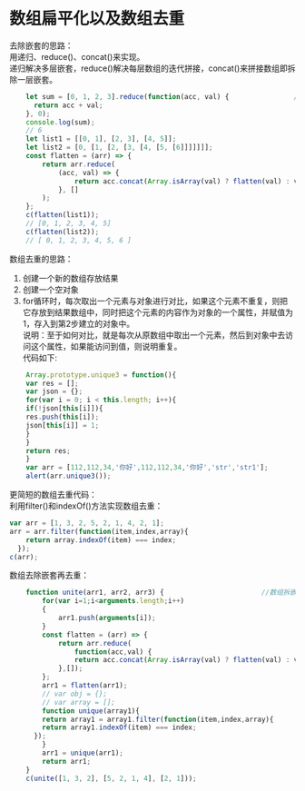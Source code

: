 # 数组扁平化以及数组去重

去除嵌套的思路：  
用递归、reduce()、concat()来实现。  
递归解决多层嵌套，reduce()解决每层数组的迭代拼接，concat()来拼接数组即拆除一层嵌套。  
```javascript
    let sum = [0, 1, 2, 3].reduce(function(acc, val) {                //数组_实现flatten()函数，拆嵌套  
      return acc + val;  
    }, 0);  
    console.log(sum);  
    // 6  
    let list1 = [[0, 1], [2, 3], [4, 5]];  
    let list2 = [0, [1, [2, [3, [4, [5, [6]]]]]]];  
    const flatten = (arr) => {  
        return arr.reduce(  
            (acc, val) => {  
                return acc.concat(Array.isArray(val) ? flatten(val) : val)  
            }, []  
        );  
    };  
    c(flatten(list1));  
    // [0, 1, 2, 3, 4, 5]  
    c(flatten(list2));  
    // [ 0, 1, 2, 3, 4, 5, 6 ]  
```

数组去重的思路：  
1. 创建一个新的数组存放结果  
2. 创建一个空对象  
3. for循环时，每次取出一个元素与对象进行对比，如果这个元素不重复，则把它存放到结果数组中，同时把这个元素的内容作为对象的一个属性，并赋值为1，存入到第2步建立的对象中。  
说明：至于如何对比，就是每次从原数组中取出一个元素，然后到对象中去访问这个属性，如果能访问到值，则说明重复。  
代码如下:  
```javascript
    Array.prototype.unique3 = function(){  
    var res = [];  
    var json = {};  
    for(var i = 0; i < this.length; i++){  
    if(!json[this[i]]){  
    res.push(this[i]);  
    json[this[i]] = 1;  
    }  
    }  
    return res;  
    }  
    var arr = [112,112,34,'你好',112,112,34,'你好','str','str1'];  
    alert(arr.unique3());  
```

更简短的数组去重代码：  
利用filter()和indexOf()方法实现数组去重：  
```javascript
var arr = [1, 3, 2, 5, 2, 1, 4, 2, 1];  
arr = arr.filter(function(item,index,array){  
    return array.indexOf(item) === index;  
  });  
c(arr);  
```


数组去除嵌套再去重：  
```javascript
    function unite(arr1, arr2, arr3) {                        //数组拆嵌套再去重  
        for(var i=1;i<arguments.length;i++)  
        {  
            arr1.push(arguments[i]);  
        }  
        const flatten = (arr) => {  
            return arr.reduce(  
                function(acc,val) {  
                return acc.concat(Array.isArray(val) ? flatten(val) : val);  
            },[]);  
        };  
        arr1 = flatten(arr1);  
        // var obj = {};  
        // var array = [];  
        function unique(array1){  
        return array1 = array1.filter(function(item,index,array){  
        return array1.indexOf(item) === index;  
      });  
        }  
        arr1 = unique(arr1);  
        return arr1;  
    }  
    c(unite([1, 3, 2], [5, 2, 1, 4], [2, 1]));
```